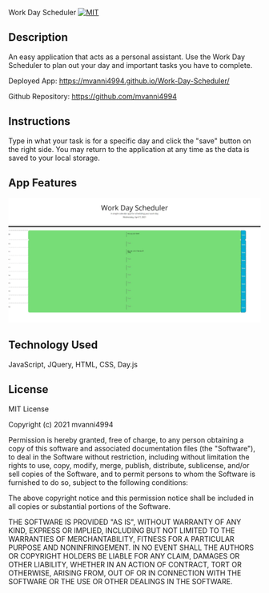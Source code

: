 Work Day Scheduler [![MIT](https://img.shields.io/badge/License-MIT-yellow.svg)](https://opensource.org/licenses/MIT)

## Description
An easy application that acts as a personal assistant. Use the Work Day Scheduler to plan out your day and important tasks you have to complete.

Deployed App: https://mvanni4994.github.io/Work-Day-Scheduler/

Github Repository: https://github.com/mvanni4994

## Instructions
Type in what your task is for a specific day and click the "save" button on the right side.
You may return to the application at any time as the data is saved to your local storage.

## App Features

![image](assets/images/wdScheduler.JPG)

## Technology Used
JavaScript, JQuery, HTML, CSS, Day.js

## License

MIT License

Copyright (c) 2021 mvanni4994

Permission is hereby granted, free of charge, to any person obtaining a copy of this software and associated documentation files (the "Software"), to deal in the Software without restriction, including without limitation the rights to use, copy, modify, merge, publish, distribute, sublicense, and/or sell copies of the Software, and to permit persons to whom the Software is furnished to do so, subject to the following conditions:

The above copyright notice and this permission notice shall be included in all copies or substantial portions of the Software.

THE SOFTWARE IS PROVIDED "AS IS", WITHOUT WARRANTY OF ANY KIND, EXPRESS OR IMPLIED, INCLUDING BUT NOT LIMITED TO THE WARRANTIES OF MERCHANTABILITY, FITNESS FOR A PARTICULAR PURPOSE AND NONINFRINGEMENT. IN NO EVENT SHALL THE AUTHORS OR COPYRIGHT HOLDERS BE LIABLE FOR ANY CLAIM, DAMAGES OR OTHER LIABILITY, WHETHER IN AN ACTION OF CONTRACT, TORT OR OTHERWISE, ARISING FROM, OUT OF OR IN CONNECTION WITH THE SOFTWARE OR THE USE OR OTHER DEALINGS IN THE SOFTWARE.
